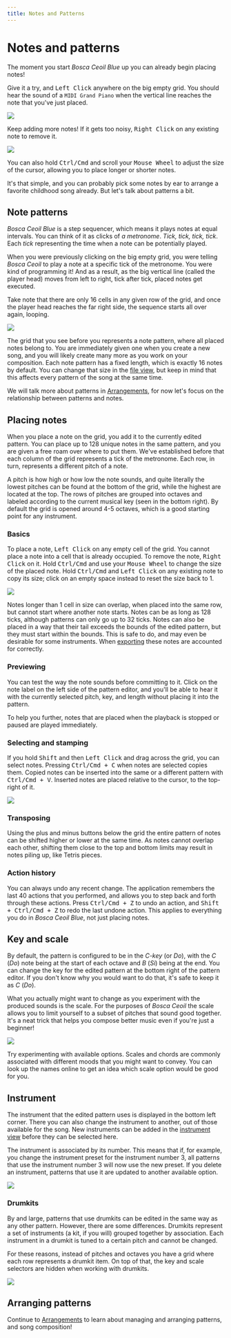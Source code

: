 ```yaml
---
title: Notes and Patterns
---
```


# Notes and patterns

The moment you start _Bosca Ceoil Blue_ up you can already begin placing notes!

Give it a try, and <kbd>Left Click</kbd> anywhere on the big empty grid. You should hear the sound of a `MIDI Grand Piano` when the vertical line reaches the note that you've just placed.

![](/images/patterns-placing-notes.png)

Keep adding more notes! If it gets too noisy, <kbd>Right Click</kbd> on any existing note to remove it.

![](/images/patterns-removing-notes.png)

You can also hold <kbd>Ctrl/Cmd</kbd> and scroll your <kbd>Mouse Wheel</kbd> to adjust the size of the cursor, allowing you to place longer or shorter notes.

It's that simple, and you can probably pick some notes by ear to arrange a favorite childhood song already. But let's talk about patterns a bit.


## Note patterns

_Bosca Ceoil Blue_ is a step sequencer, which means it plays notes at equal intervals. You can think of it as clicks of _a metronome_. _Tick, tick, tick, tick_. Each _tick_ representing the time when a note can be potentially played.

When you were previously clicking on the big empty grid, you were telling _Bosca Ceoil_ to play a note at a specific tick of the metronome. You were kind of programming it! And as a result, as the big vertical line (called the player head) moves from left to right, tick after tick, placed notes get executed.

Take note that there are only 16 cells in any given row of the grid, and once the player head reaches the far right side, the sequence starts all over again, looping.

![](/images/patterns-length.png)

The grid that you see before you represents a note pattern, where all placed notes belong to. You are immediately given one when you create a new song, and you will likely create many more as you work on your composition. Each note pattern has a fixed length, which is exactly 16 notes by default. You can change that size in the [file view](/overview.html#file-view), but keep in mind that this affects every pattern of the song at the same time.

We will talk more about patterns in [Arrangements](/arrangements.html), for now let's focus on the relationship between patterns and notes.


## Placing notes

When you place a note on the grid, you add it to the currently edited pattern. You can place up to 128 unique notes in the same pattern, and you are given a free roam over where to put them. We've established before that each column of the grid represents a tick of the metronome. Each row, in turn, represents a different pitch of a note.

A pitch is how high or how low the note sounds, and quite literally the lowest pitches can be found at the bottom of the grid, while the highest are located at the top. The rows of pitches are grouped into octaves and labeled according to the current musical key (seen in the bottom right). By default the grid is opened around 4-5 octaves, which is a good starting point for any instrument.

### Basics

To place a note, <kbd>Left Click</kbd> on any empty cell of the grid. You cannot place a note into a cell that is already occupied. To remove the note, <kbd>Right Click</kbd> on it. Hold <kbd>Ctrl/Cmd</kbd> and use your <kbd>Mouse Wheel</kbd> to change the size of the placed note. Hold <kbd>Ctrl/Cmd</kbd> and <kbd>Left Click</kbd> on any existing note to copy its size; click on an empty space instead to reset the size back to 1.

![](/images/patterns-drawing.png)

Notes longer than 1 cell in size can overlap, when placed into the same row, but cannot start where another note starts. Notes can be as long as 128 ticks, although patterns can only go up to 32 ticks. Notes can also be placed in a way that their tail exceeds the bounds of the edited pattern, but they must start within the bounds. This is safe to do, and may even be desirable for some instruments. When [exporting](/export_import.html) these notes are accounted for correctly.

### Previewing

You can test the way the note sounds before committing to it. Click on the note label on the left side of the pattern editor, and you'll be able to hear it with the currently selected pitch, key, and length without placing it into the pattern.

To help you further, notes that are placed when the playback is stopped or paused are played immediately.

### Selecting and stamping

If you hold <kbd>Shift</kbd> and then <kbd>Left Click</kbd> and drag across the grid, you can select notes. Pressing <kbd>Ctrl/Cmd + C</kbd> when notes are selected copies them. Copied notes can be inserted into the same or a different pattern with <kbd>Ctrl/Cmd + V</kbd>. Inserted notes are placed relative to the cursor, to the top-right of it.

![](/images/patterns-stamping.png)

### Transposing

Using the plus and minus buttons below the grid the entire pattern of notes can be shifted higher or lower at the same time. As notes cannot overlap each other, shifting them close to the top and bottom limits may result in notes piling up, like Tetris pieces.

### Action history

You can always undo any recent change. The application remembers the last 40 actions that you performed, and allows you to step back and forth through these actions. Press <kbd>Ctrl/Cmd + Z</kbd> to undo an action, and <kbd>Shift + Ctrl/Cmd + Z</kbd> to redo the last undone action. This applies to everything you do in _Bosca Ceoil Blue_, not just placing notes.


## Key and scale

By default, the pattern is configured to be in the _C-key_ (or _Do_), with the _C_ (_Do_) note being at the start of each octave and _B_ (_Si_) being at the end. You can change the key for the edited pattern at the bottom right of the pattern editor. If you don't know why you would want to do that, it's safe to keep it as _C_ (_Do_).

What you actually might want to change as you experiment with the produced sounds is the scale. For the purposes of _Bosca Ceoil_ the scale allows you to limit yourself to a subset of pitches that sound good together. It's a neat trick that helps you compose better music even if you're just a beginner!

![](/images/patterns-scale-key.png)

Try experimenting with available options. Scales and chords are commonly associated with different moods that you might want to convey. You can look up the names online to get an idea which scale option would be good for you.


## Instrument

The instrument that the edited pattern uses is displayed in the bottom left corner. There you can also change the instrument to another, out of those available for the song. New instruments can be added in the [instrument view](/overview.html#instrument-view) before they can be selected here.

The instrument is associated by its number. This means that if, for example, you change the instrument preset for the instrument number 3, all patterns that use the instrument number 3 will now use the new preset. If you delete an instrument, patterns that use it are updated to another available option.

![](/images/patterns-instrument.png)

### Drumkits

By and large, patterns that use drumkits can be edited in the same way as any other pattern. However, there are some differences. Drumkits represent a set of instruments (a kit, if you will) grouped together by association. Each instrument in a drumkit is tuned to a certain pitch and cannot be changed.

For these reasons, instead of pitches and octaves you have a grid where each row represents a drumkit item. On top of that, the key and scale selectors are hidden when working with drumkits.

![](/images/patterns-drumkits.png)


## Arranging patterns

Continue to [Arrangements](/arrangements.html) to learn about managing and arranging patterns, and song composition!
